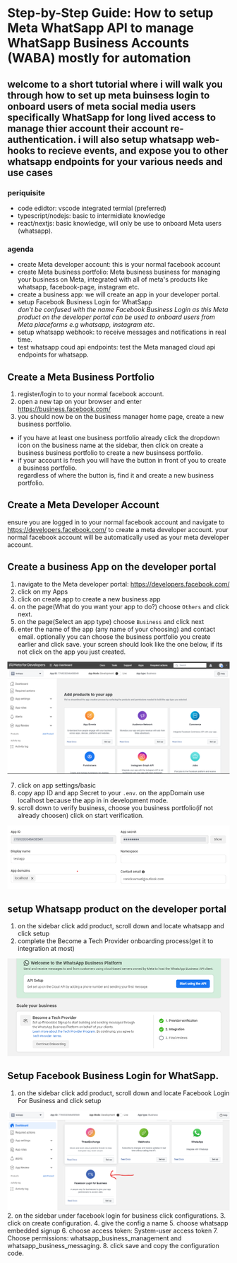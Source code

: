 # Step-by-Step Guide: How to setup Meta WhatSapp API to manage WhatSapp Business Accounts (WABA) mostly for automation

## welcome to a short tutorial where i will walk you through how to set up meta buinsess login to onboard users of meta social media users specifically WhatSapp for long lived access to manage thier account their account re-authentication. i will also setup whatsapp web-hooks to recieve events, and expose you to other whatsapp endpoints for your various needs and use cases

### periquisite
 - code edidtor: vscode integrated termial (preferred)
 - typescript/nodejs: basic to intermidiate knowledge
 - react/nextjs: basic knowledge, will only be use to onboard Meta users (whatsapp).
### agenda
 - create Meta developer account: this is your normal facebook account
 - create Meta business portfolio: Meta business business for managing your business on Meta, integrated with all of meta's products like whatsapp, facebook-page, instagram etc.
 - create a business app: we will create an app in your developer portal.
 - setup Facebook Business Login for WhatSapp <br>
 <i> don't be confused with the name Facebook Business Login as this Meta product on the developer portal can be used to onboard users from Meta placeforms e.g whatsapp, instagram etc</i>.</br>
  - setup whatsapp webhook: to receive messages and notifications in real time.
 - test whatsapp coud api endpoints: test the Meta managed cloud api endpoints for whatsapp.

 ## Create a Meta Business Portfolio
1. register/login to to your normal facebook account.
2. open a new tap on your browser and enter https://business.facebook.com/
3. you should now be on the business manager home page, create a new business portfolio.
 - if you have at least one business portfolio already click the dropdown icon on the business name at the sidebar, then click on create a business business portfolio to create a new businsess portfolio.
 - if your account is fresh you will have the button in front of you to create a business portfolio.<br>
 regardless of where the button is, find it and create a new business portfolio.
 

 ## Create a Meta Developer Account
 ensure you are logged in to your normal facebook account and navigate to https://developers.facebook.com/ to create a meta developer account. your normal facebook account will be automatically used as your meta developer account.

 ## Create a business App on the developer portal
 1. navigate to the Meta developer portal: https://developers.facebook.com/
 2. click on my Apps 
 3. click on create app to create a new business app
 4. on the page(What do you want your app to do?) choose `Others` and click next.
 5. on the page(Select an app type) choose `Business` and click next 
 6. enter the name of the app (any name of your choosing) and contact email.
 optionally you can choose the business portfolio you create earlier and click save. your screen should look like the one below, if its not click on the app you just created.<br>

 <img src="./assests/meta-developer-portal-screen.png" />

 7. click on app settings/basic
 8. copy app ID and app Secret to your `.env`. on the appDomain use localhost because the app in in development mode.
 9. scroll down to verify business, choose you business portfolio(if not already choosen) click on start verification.
<img src="./assests/keys.png" />

## setup Whatsapp product on the developer portal
1. on the sidebar click add product, scroll down and locate whatsapp and click setup
2. complete the Become a Tech Provider onboarding process(get it to integration at most)
 <img src="./assests/whatsapp-product.png" />
 
 ## Setup Facebook Business Login for WhatSapp.
 1. on the sidebar click add product, scroll down and locate Facebook Login For Business and click setup
 <img src="./assests/login-product.png" />
 2. on the sidebar under facebook login for business click configurations.
 3. click on create configuration.
 4. give the config a name
 5. choose whatsapp embedded signup
 6. choose access token: System-user access token 
 7. Choose permissions: whatsapp_business_management and whatsapp_business_messaging.
 8. click save and copy the configuration code.



